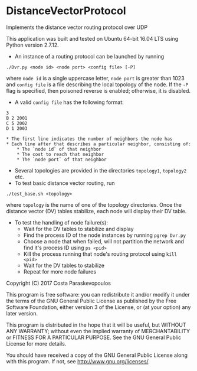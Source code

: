 # DistanceVectorProtocol
Implements the distance vector routing protocol over UDP

This application was built and tested on Ubuntu 64-bit 16.04 LTS using Python version 2.7.12.

* An instance of a routing protocol can be launched by running
```
./Dvr.py <node id> <node port> <config file> [-P]
```
where `node id` is a single uppercase letter, `node port` is greater than 1023 and `config file` is a file describing the local topology of the node. If the `-P` flag is specified, then poisoned reverse is enabled; otherwise, it is disabled.
* A valid `config file` has the following format:
```
3
B 2 2001
C 5 2002
D 1 2003
```
	* The first line indicates the number of neighbors the node has
	* Each line after that describes a particular neighbor, consisting of:
		* The `node id` of that neighbor
		* The cost to reach that neighbor
		* The `node port` of that neighbor
* Several topologies are provided in the directories `topology1`, `topology2` etc.
* To test basic distance vector routing, run
```
./test_base.sh <topology>
```
where `topology` is the name of one of the topology directories. Once the distance vector (DV) tables stabilize, each node will display their DV table.
* To test the handling of node failure(s):
	* Wait for the DV tables to stabilize and display
	* Find the process ID of the node instances by running `pgrep Dvr.py`
	* Choose a node that when failed, will not partition the network and find it's process ID using `ps <pid>`
	* Kill the process running that node's routing protocol using `kill <pid>`
	* Wait for the DV tables to stabilize
	* Repeat for more node failures

Copyright (C) 2017 Costa Paraskevopoulos

This program is free software: you can redistribute it and/or modify it under the terms of the GNU General Public License as published by the Free Software Foundation, either version 3 of the License, or (at your option) any later version.

This program is distributed in the hope that it will be useful, but WITHOUT ANY WARRANTY; without even the implied warranty of MERCHANTABILITY or FITNESS FOR A PARTICULAR PURPOSE. See the GNU General Public License for more details.

You should have received a copy of the GNU General Public License along with this program. If not, see http://www.gnu.org/licenses/.

